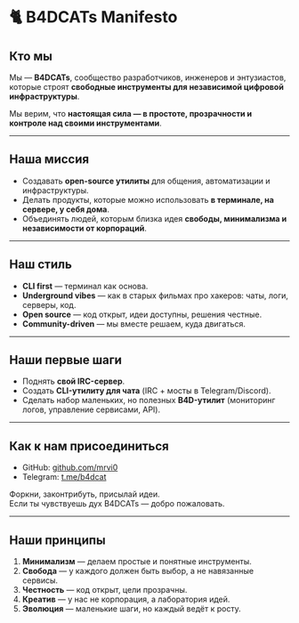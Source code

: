 # 🐈 B4DCATs Manifesto

## Кто мы
Мы — **B4DCATs**, сообщество разработчиков, инженеров и энтузиастов,  
которые строят **свободные инструменты для независимой цифровой инфраструктуры**.  

Мы верим, что **настоящая сила — в простоте, прозрачности и контроле над своими инструментами**.  

---

## Наша миссия
- Создавать **open-source утилиты** для общения, автоматизации и инфраструктуры.  
- Делать продукты, которые можно использовать **в терминале, на сервере, у себя дома**.  
- Объединять людей, которым близка идея **свободы, минимализма и независимости от корпораций**.  

---

## Наш стиль
- **CLI first** — терминал как основа.  
- **Underground vibes** — как в старых фильмах про хакеров: чаты, логи, серверы, код.  
- **Open source** — код открыт, идеи доступны, решения честные.  
- **Community-driven** — мы вместе решаем, куда двигаться.  

---

## Наши первые шаги
- Поднять **свой IRC-сервер**.  
- Создать **CLI-утилиту для чата** (IRC + мосты в Telegram/Discord).  
- Сделать набор маленьких, но полезных **B4D-утилит** (мониторинг логов, управление сервисами, API).  

---

## Как к нам присоединиться
- GitHub: [github.com/mrvi0](https://github.com/mrvi0)  
- Telegram: [t.me/b4dcat](https://t.me/b4dcat)  

Форкни, законтрибуть, присылай идеи.  
Если ты чувствуешь дух B4DCATs — добро пожаловать.  

---

## Наши принципы
1. **Минимализм** — делаем простые и понятные инструменты.  
2. **Свобода** — у каждого должен быть выбор, а не навязанные сервисы.  
3. **Честность** — код открыт, цели прозрачны.  
4. **Креатив** — у нас не корпорация, а лаборатория идей.  
5. **Эволюция** — маленькие шаги, но каждый ведёт к росту. 